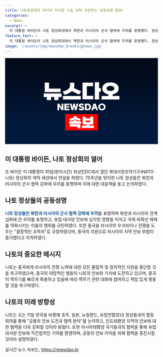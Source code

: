 ```yaml
---
title: 나토정상회의 러시아 미사일 수출 강력 규탄하는 공동성명 발표!
categories:
  - News
excerpt: >
  미 대통령 바이든이 나토 정상회의에서 북한과 러시아의 군사 협력에 우려를 표명했다. 정상들은 북한과 러시아의 관계 심화를 우려하며, 중국을 러시아의 전쟁 노력에 중단을 촉구했다. 또한 중국의 핵무기 능력 강화를 우려하고, 아시아태평양 국가와의 협력을 강조했다. 나토는 아시아태평양 국가와의 협력을 통해 안보 이익을 증진하고 있다고 밝혔다.
feature_text: >
  미 대통령 바이든이 나토 정상회의에서 북한과 러시아의 군사 협력에 우려를 표명했다. 정상들은 북한과 러시아의 관계 심화를 우려하며, 중국을 러시아의 전쟁 노력에 중단을 촉구했다. 또한 중국의 핵무기 능력 강화를 우려하고, 아시아태평양 국가와의 협력을 강조했다. 나토는 아시아태평양 국가와의 협력을 통해 안보 이익을 증진하고 있다고 밝혔다.
image: '/assets/img/newsdao_breakingnews.jpg'
---
```


<p><img src="/assets/img/newsdao_breakingnews.jpg" alt="pcversion 속보" /></p>

<h2 data-ke-size="size26">미 대통령 바이든, 나토 정상회의 열어</h2>

<p data-ke-size="size16">조 바이든 미 대통령이 10일(현지시간) 워싱턴DC에서 열린 북대서양조약기구(NATO·나토) 정상회의 개막 세션에서 연설을 하였다. 75주년을 맞이한 나토 정상들은 북한과 러시아의 군사 협력 강화에 우려를 표명하며 이에 대한 대응책을 놓고 논의하였다.</p>

<h2 data-ke-size="size26">나토 정상들의 공동성명</h2>

<p data-ke-size="size16"><b><span style="color: #1a5490;">나토 정상들은 북한과 러시아의 군사 협력 강화에 우려</span></b>를 표명하며 북한과 러시아의 관계 심화에 큰 우려를 표명하고, 유럽·대서양 안보에 심각한 영향을 미치고 국제 비확산 체제를 약화시키는 이들의 행위를 규탄하였다. 또한 중국을 러시아의 우크라이나 전쟁을 도우는 "결정적인 조력자"로 규정하였으며, 중국의 지원으로 러시아의 지역 안보 위협이 증가했다고 지적하였다.</p>

<h2 data-ke-size="size26">나토의 중요한 메시지</h2>

<p data-ke-size="size16">나토는 중국에게 러시아의 전쟁 노력에 대한 모든 물질적 및 정치적인 지원을 중단할 것을 촉구하였으며, 중국의 야망적인 행동이 나토의 안보와 가치에 도전하고 있으며, 중국이 핵무기를 빠르게 확충하고 있음에 따라 핵무기 관련 대화에 참여하고 책임 있게 행동할 것을 촉구하였다.</p>

<h2 data-ke-size="size26">나토의 미래 방향성</h2>

<p data-ke-size="size16">나토는 오는 11일 한국을 비롯해 호주, 일본, 뉴질랜드, 유럽연합(EU) 정상들과의 합동 회의를 통해 "공통의 안보 도전과 협력 분야"를 논의하고, 인도태평양 지역의 안보에 대한 협력을 더욱 강화할 것이라 밝혔다. 또한 아시아태평양 국가들과의 협력을 통해 유럽·대서양 안보에 직간접적인 기여를 환영하며, 공동의 안보 이익을 위해 협력을 증진시킬 것이라 설명하였다.</p>
실시간 뉴스 속보는, <a href="https://newsdao.kr" rel="dofollow">https://newsdao.kr</a>


